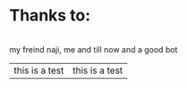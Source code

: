 <h1>Thanks to:</h1>
<br>
my freind naji, me and till now and a good bot
<table>
  <tr>
    <td>
      this is a test
    </td>
    <td>
      this is a test
    </td>
    </tr>
  </table>
